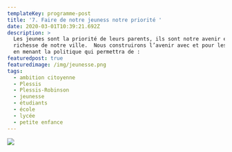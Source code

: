 ```yaml
---
templateKey: programme-post
title: '7. Faire de notre jeuness notre priorité '
date: 2020-03-01T10:39:21.692Z
description: >
  Les jeunes sont la priorité de leurs parents, ils sont notre avenir et la
  richesse de notre ville.  Nous construirons l’avenir avec et pour les jeunes
  en menant la politique qui permettra de :
featuredpost: true
featuredimage: /img/jeunesse.png
tags:
  - ambition citoyenne
  - Plessis
  - Plessis-Robinson
  - jeunesse
  - étudiants
  - école
  - lycée
  - petite enfance
---
```

![](/img/thème7.png)
